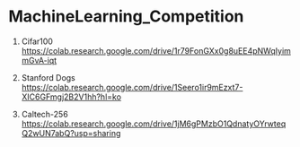 # MachineLearning_Competition

1. Cifar100
https://colab.research.google.com/drive/1r79FonGXx0g8uEE4pNWqIyimmGvA-iqt

2. Stanford Dogs
https://colab.research.google.com/drive/1Seero1ir9mEzxt7-XIC6GFmgj2B2V1hh?hl=ko

3. Caltech-256
https://colab.research.google.com/drive/1jM6gPMzbO1QdnatyOYrwteqQ2wUN7abQ?usp=sharing
